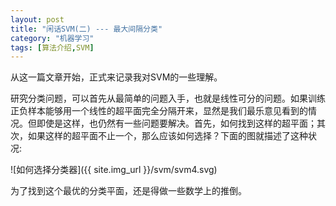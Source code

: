 ```yaml
---
layout: post
title: "闲话SVM(二) --- 最大间隔分类"
category: "机器学习"
tags: [算法介绍,SVM]
---
```


从这一篇文章开始，正式来记录我对SVM的一些理解。

研究分类问题，可以首先从最简单的问题入手，也就是线性可分的问题。如果训练正负样本能够用一个线性的超平面完全分隔开来，显然是我们最乐意见看到的情况。但即使是这样，也仍然有一些问题要解决。首先，如何找到这样的超平面；其次，如果这样的超平面不止一个，那么应该如何选择？下面的图就描述了这种状况:
<!--more-->
![如何选择分类器]({{ site.img_url }}/svm/svm4.svg)

为了找到这个最优的分类平面，还是得做一些数学上的推倒。

